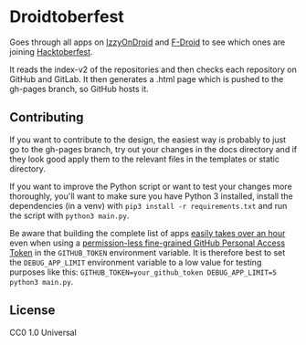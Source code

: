 # Droidtoberfest

Goes through all apps on [IzzyOnDroid](https://apt.izzysoft.de/fdroid/) and [F-Droid](https://f-droid.org/) to see which ones are joining [Hacktoberfest](https://hacktoberfest.com/).

It reads the index-v2 of the repositories and then checks each repository on GitHub and GitLab. It then generates a .html page which is pushed to the gh-pages branch, so GitHub hosts it.

## Contributing

If you want to contribute to the design, the easiest way is probably to just go to the gh-pages branch, try out your changes in the docs directory and if they look good apply them to the relevant files in the templates or static directory.

If you want to improve the Python script or want to test your changes more thoroughly, you'll want to make sure you have Python 3 installed, install the dependencies (in a venv) with `pip3 install -r requirements.txt` and run the script with `python3 main.py`.

Be aware that building the complete list of apps [easily takes over an hour](https://github.com/TheLastProject/Droidtoberfest/actions/workflows/build.yml) even when using a [permission-less fine-grained GitHub Personal Access Token](https://github.com/settings/tokens?type=beta) in the `GITHUB_TOKEN` environment variable. It is therefore best to set the `DEBUG_APP_LIMIT` environment variable to a low value for testing purposes like this: `GITHUB_TOKEN=your_github_token DEBUG_APP_LIMIT=5 python3 main.py`.

## License
CC0 1.0 Universal

